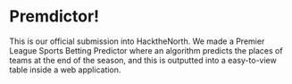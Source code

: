 # Premdictor!

This is our official submission into HacktheNorth. We made a Premier League Sports Betting Predictor where an algorithm predicts the places of teams at the end of the season,
and this is outputted into a easy-to-view table inside a web application.
